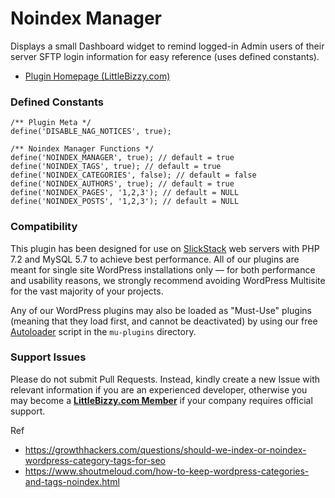 # Noindex Manager

Displays a small Dashboard widget to remind logged-in Admin users of their server SFTP login information for easy reference (uses defined constants).

* [Plugin Homepage (LittleBizzy.com)](https://www.littlebizzy.com/plugins/noindex-manager)

### Defined Constants

    /** Plugin Meta */
    define('DISABLE_NAG_NOTICES', true);
    
    /** Noindex Manager Functions */
    define('NOINDEX_MANAGER', true); // default = true
    define('NOINDEX_TAGS', true); // default = true
    define('NOINDEX_CATEGORIES', false); // default = false
    define('NOINDEX_AUTHORS', true); // default = true
    define('NOINDEX_PAGES', '1,2,3'); // default = NULL
    define('NOINDEX_POSTS', '1,2,3'); // default = NULL

### Compatibility

This plugin has been designed for use on [SlickStack](https://slickstack.io) web servers with PHP 7.2 and MySQL 5.7 to achieve best performance. All of our plugins are meant for single site WordPress installations only — for both performance and usability reasons, we strongly recommend avoiding WordPress Multisite for the vast majority of your projects.

Any of our WordPress plugins may also be loaded as "Must-Use" plugins (meaning that they load first, and cannot be deactivated) by using our free [Autoloader](https://github.com/littlebizzy/autoloader) script in the `mu-plugins` directory.

### Support Issues

Please do not submit Pull Requests. Instead, kindly create a new Issue with relevant information if you are an experienced developer, otherwise you may become a [**LittleBizzy.com Member**](https://www.littlebizzy.com/members) if your company requires official support.

Ref
* https://growthhackers.com/questions/should-we-index-or-noindex-wordpress-category-tags-for-seo
* https://www.shoutmeloud.com/how-to-keep-wordpress-categories-and-tags-noindex.html
